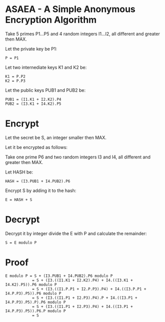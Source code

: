 # ASAEA - A Simple Anonymous Encryption Algorithm

Take 5 primes P1...P5 and 4 random integers I1...I2, all different and greater then MAX.

Let the private key be P1:

```
P = P1
```


Let two internediate keys K1 and K2 be:

```
K1 = P.P2
K2 = P.P3
```


Let the public keys PUB1 and PUB2 be:

```
PUB1 = (I1.K1 + I2.K2).P4
PUB2 = (I3.K1 + I4.K2).P5
```


# Encrypt

Let the secret be S, an integer smaller then MAX.

Let it be encrypted as follows:

Take one prime P6 and two random integers I3 and I4, all different and greater then MAX.

Let HASH be:

```
HASH = (I3.PUB1 + I4.PUB2).P6
```


Encrypt S by adding it to the hash:

```
E = HASH + S
```


# Decrypt

Decrypt it by integer divide the E with P and calculate the remainder:

```
S = E modulo P
```


# Proof

```
E modulo P = S + (I3.PUB1 + I4.PUB2).P6 modulo P
            = S + (I3.((I1.K1 + I2.K2).P4) + I4.((I3.K1 + I4.K2).P5)).P6 modulo P
            = S + (I3.((I1.P.P1 + I2.P.P3).P4) + I4.((I3.P.P1 + I4.P.P3).P5)).P6 modulo P
            = S + (I3.((I1.P1 + I2.P3).P4).P + I4.((I3.P1 + I4.P.P3).P5).P).P6 modulo P
            = S + (I3.((I1.P1 + I2.P3).P4) + I4.((I3.P1 + I4.P.P3).P5)).P6.P modulo P
            = S
```
